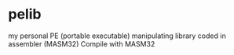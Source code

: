 # pelib
my personal PE (portable executable) manipulating library coded in assembler (MASM32)
Compile with MASM32
